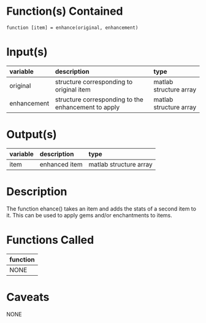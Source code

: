 # Function(s) Contained #

`function [item] = enhance(original, enhancement)`

# Input(s) #

| variable | description | type |
|:---------|:------------|:-----|
| original | structure corresponding to original item | matlab structure array|
| enhancement | structure corresponding to the enhancement to apply | matlab structure array|

# Output(s) #

| variable | description | type |
|:---------|:------------|:-----|
| item		   | enhanced item | matlab structure array |

# Description #

The function ehance() takes an item and adds the stats of a second item to
it.  This can be used to apply gems and/or enchantments to items.

# Functions Called #
| function |
|:---------|
| NONE     |

# Caveats #
NONE